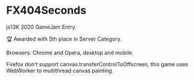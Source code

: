 # FX404Seconds

js13K 2020 GameJam Entry. 

🏆 Awarded with 5th place in Server Category.

Browsers: Chrome and Opera, desktop and mobile.

Firefox don't support canvas.transferControlToOffscreen, this game uses WebWorker to multithread canvas painting.
